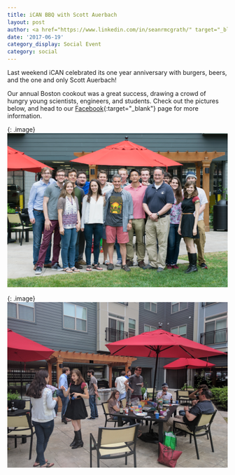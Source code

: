 ```yaml
---
title: iCAN BBQ with Scott Auerbach
layout: post
author: <a href="https://www.linkedin.com/in/seanrmcgrath/" target="_blank">Sean McGrath</a>
date: '2017-06-19'
category_display: Social Event
category: social
---
```

Last weekend iCAN celebrated its one year anniversary with burgers, beers, and the one and only Scott Auerbach!

Our annual Boston cookout was a great success, drawing a crowd of hungry young scientists, engineers, and students. Check out the pictures below, and head to our [Facebook](https://www.facebook.com/groups/iconsalumni/){:target="_blank"} page for more information.

{: .image}
<img src="/img/2017_bbq/iCAN_cookout_062017_scaled.png" width="800" alt="group photo" />

{: .image}
<img src="/img/2017_bbq/IMG_20170617_154224.jpg" width="800" alt="bbq action shot"/>
